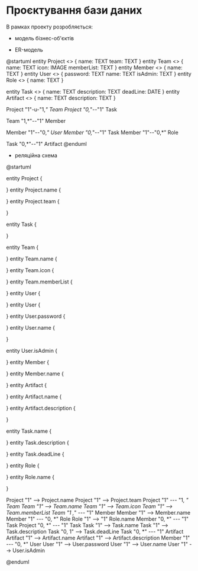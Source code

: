 # Проєктування бази даних

В рамках проекту розробляється: 
- модель бізнес-об'єктів 

- ER-модель

@startuml
  entity Project <<ENTITY>> {
  name: TEXT
  team: TEXT
  }
  entity Team <<ENTITY>> {
  name: TEXT
  icon: IMAGE
  memberList: TEXT
  }
  entity Member <<ENTITY>> {
  name: TEXT
  }
  entity User <<ENTITY>> {
  password: TEXT
  name: TEXT
  isAdmin: TEXT
  }
  entity Role <<ENTITY>> {
  name: TEXT
  }
  
  entity Task <<ENTITY>> {
  name: TEXT
  description: TEXT
  deadLine: DATE
  }
  entity Artifact <<ENTITY>> {
  name: TEXT
  description: TEXT
  }
  
  
  Project "1"-u-"1,*" Team
  Project "0,*"--"1" Task
  
  Team "1,*"--"1" Member
  
  Member "1"--"0,*" User
  Member "0,*"--"1" Task
  Member "1"--"0,*" Role
  
  Task "0,*"--"1" Artifact
@enduml

- реляційна схема

@startuml

entity Project {

}
entity Project.name {

}
entity Project.team {

}

entity Task {

}

entity Team {

}
entity Team.name {

}
entity Team.icon {

}
entity Team.memberList {

}
entity User {

}
entity User {

}
entity User.password {

}
entity User.name {

}

entity User.isAdmin {

}
entity Member {

}
entity Member.name {

}
entity Artifact {

}
entity Artifact.name {

}
entity Artifact.description {

}



entity Task.name {

}
entity Task.description {

}
entity Task.deadLine {

}
entity Role {

}
entity Role.name {

}

Project "1"    --> Project.name
Project "1"    --> Project.team
Project "1"    --- "1, *" Team
Team "1"       --> Team.name
Team "1"       --> Team.icon
Team "1"       --> Team.memberList
Team "1 ,*"    --- "1" Member
Member "1"     --> Member.name
Member "1"     --- "0, *" Role
Role "1"       --> "1" Role.name
Member "0, *"  --- "1" Task
Project "0, *" --- "1" Task
Task "1"       --> Task.name
Task "1"       --> Task.description
Task "0, 1"    --> Task.deadLine
Task "0, *"    --- "1" Artifact
Artifact "1"   --> Artifact.name
Artifact "1"   --> Artifact.description
Member "1"     --- "0, *" User
User "1"       --> User.password
User "1"       --> User.name
User "1"       --> User.isAdmin


@enduml